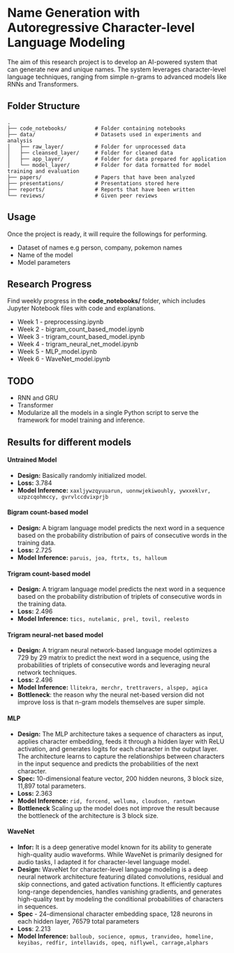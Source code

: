 # Name Generation with Autoregressive Character-level Language Modeling

The aim of this research project is to develop an AI-powered system that can generate new and unique names. The system leverages character-level language techniques, ranging from simple n-grams to advanced models like RNNs and Transformers.

## Folder Structure
```
.
├── code_notebooks/         # Folder containing notebooks
├── data/                   # Datasets used in experiments and analysis
│   ├── raw_layer/          # Folder for unprocessed data
│   ├── cleansed_layer/     # Folder for cleaned data
│   ├── app_layer/          # Folder for data prepared for application
│   └── model_layer/        # Folder for data formatted for model training and evaluation
├── papers/                 # Papers that have been analyzed
├── presentations/          # Presentations stored here
├── reports/                # Reports that have been written
└── reviews/                # Given peer reviews
```
## Usage
Once the project is ready, it will require the followings for performing.
- Dataset of names e.g person, company, pokemon names
- Name of the model
- Model parameters

## Research Progress
Find weekly progress in the **code_notebooks/** folder, which includes Jupyter Notebook files with code and explanations. 
- Week 1 - preprocessing.ipynb
- Week 2 - bigram_count_based_model.ipynb
- Week 3 - trigram_count_based_model.ipynb
- Week 4 - trigram_neural_net_model.ipynb
- Week 5 - MLP_model.ipynb
- Week 6 - WaveNet_model.ipynb

## TODO
- RNN and GRU
- Transformer
- Modularize all the models in a single Python script to serve the framework for model training and inference.

## Results for different models
#### Untrained Model
- **Design:** Basically randomly initialized model.
- **Loss:** 3.784
- **Model Inference:** `xaxljywzqyuuarun, uonnwjekiwouhly, ywxxeklvr, uzpzcqohmccy, gvrvlccdvixprjb`

#### Bigram count-based model
- **Design:** A bigram language model predicts the next word in a sequence based on the probability distribution of pairs of consecutive words in the training data.
- **Loss:** 2.725
- **Model Inference:** `paruis, joa, ftrtx, ts, halloum`

#### Trigram count-based model
- **Design:** A trigram language model predicts the next word in a sequence based on the probability distribution of triplets of consecutive words in the training data.
- **Loss:** 2.496
- **Model Inference:** `tics, nutelamic, prel, tovil, reelesto`

#### Trigram neural-net based model
- **Design:** A trigram neural network-based language model optimizes a 729 by 29 matrix to predict the next word in a sequence, using the probabilities of triplets of consecutive words and leveraging neural network techniques.
- **Loss:** 2.496
- **Model Inference:** `llitekra, merchr, trettravers, alspep, agica`
- **Bottleneck**: the reason why the neural net-based version did not improve loss is that n-gram models themselves are super simple.

#### MLP
- **Design:** The MLP architecture takes a sequence of characters as input, applies character embedding, feeds it through a hidden layer with ReLU activation, and generates logits for each character in the output layer. The architecture learns to capture the relationships between characters in the input sequence and predicts the probabilities of the next character.
- **Spec:** 10-dimensional feature vector, 200 hidden neurons, 3 block size, 11,897 total parameters.
- **Loss:** 2.363
- **Model Inference:** `rid, forcend, welluma, cloudson, rantown`
- **Bottleneck** Scaling up the model does not improve the result because the bottleneck of the architecture is 3 block size.

#### WaveNet
- **Infor:** It is a deep generative model known for its ability to generate high-quality audio waveforms. While WaveNet is primarily designed for audio tasks, I adapted it for character-level language model.
- **Design:** WaveNet for character-level language modeling is a deep neural network architecture featuring dilated convolutions, residual and skip connections, and gated activation functions. It efficiently captures long-range dependencies, handles vanishing gradients, and generates high-quality text by modeling the conditional probabilities of characters in sequences.
- **Spec** - 24-dimensional character embedding space, 128 neurons in each hidden layer, 76579 total parameters
- **Loss**: 2.213
- **Model Inference:** `balloub, socience, opmus, tranvideo, homeline, keyibas, redfir, intellavids, opeq, niflywel, carrage,alphars`

